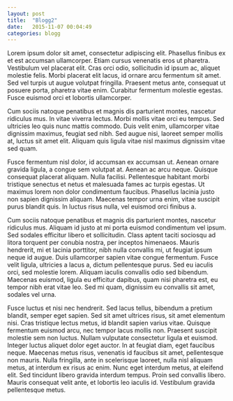 ```yaml
---
layout: post
title:  "Blogg2"
date:   2015-11-07 00:04:49
categories: blogg
---
```




Lorem ipsum dolor sit amet, consectetur adipiscing elit.
 Phasellus finibus ex et est accumsan ullamcorper. Etiam cursus venenatis eros ut pharetra.
  Vestibulum vel placerat elit. Cras orci odio, sollicitudin id ipsum ac, aliquet molestie felis.
   Morbi placerat elit lacus, id ornare arcu fermentum sit amet. Sed vel turpis ut augue volutpat fringilla.
    Praesent metus ante, consequat ut posuere porta, pharetra vitae enim. Curabitur fermentum molestie egestas. Fusce euismod orci et lobortis ullamcorper.

Cum sociis natoque penatibus et magnis dis parturient montes, nascetur ridiculus mus. In vitae viverra lectus. Morbi mollis vitae orci eu tempus. Sed ultricies leo quis nunc mattis commodo. Duis velit enim, ullamcorper vitae dignissim maximus, feugiat sed nibh. Sed augue nisi, laoreet semper mollis at, luctus sit amet elit. Aliquam quis ligula vitae nisl maximus dignissim vitae sed quam.

Fusce fermentum nisl dolor, id accumsan ex accumsan ut. Aenean ornare gravida ligula, a congue sem volutpat at. Aenean ac arcu neque. Quisque consequat placerat aliquam. Nulla facilisi. Pellentesque habitant morbi tristique senectus et netus et malesuada fames ac turpis egestas. Ut maximus lorem non dolor condimentum faucibus. Phasellus lacinia justo non sapien dignissim aliquam. Maecenas tempor urna enim, vitae suscipit purus blandit quis. In luctus risus nulla, vel euismod orci finibus a.

Cum sociis natoque penatibus et magnis dis parturient montes, nascetur ridiculus mus. Aliquam id justo at mi porta euismod condimentum vel ipsum. Sed sodales efficitur libero et sollicitudin. Class aptent taciti sociosqu ad litora torquent per conubia nostra, per inceptos himenaeos. Mauris hendrerit, mi et lacinia porttitor, nibh nulla convallis mi, ut feugiat ipsum neque id augue. Duis ullamcorper sapien vitae congue fermentum. Fusce velit ligula, ultricies a lacus a, dictum pellentesque purus. Sed eu iaculis orci, sed molestie lorem. Aliquam iaculis convallis odio sed bibendum. Maecenas euismod, ligula eu efficitur dapibus, quam nisi pharetra est, eu tempor nibh erat vitae leo. Sed mi quam, dignissim eu convallis sit amet, sodales vel urna.

Fusce luctus et nisi nec hendrerit. Sed lacus tellus, bibendum a pretium blandit, semper eget sapien. Sed sit amet ultrices risus, sit amet elementum nisi. Cras tristique lectus metus, id blandit sapien varius vitae. Quisque fermentum euismod arcu, nec tempor lacus mollis non. Praesent suscipit molestie sem non luctus. Nullam vulputate consectetur ligula et euismod. Integer luctus aliquet dolor eget auctor. In at feugiat diam, eget faucibus neque. Maecenas metus risus, venenatis id faucibus sit amet, pellentesque non mauris. Nulla fringilla, ante in scelerisque laoreet, nulla nisl aliquam metus, at interdum ex risus ac enim. Nunc eget interdum metus, at eleifend elit. Sed tincidunt libero gravida interdum tempus. Proin sed convallis libero. Mauris consequat velit ante, et lobortis leo iaculis id. Vestibulum gravida pellentesque metus.